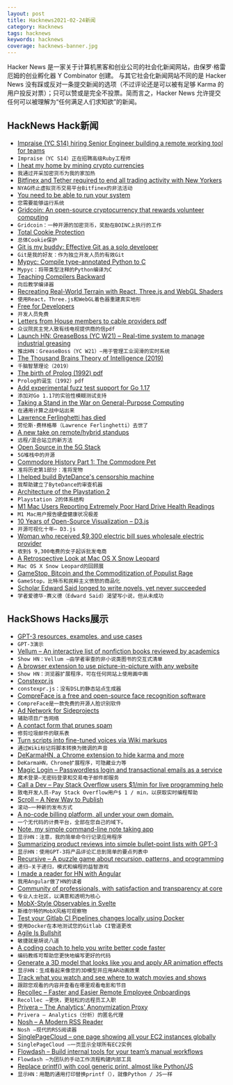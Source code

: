 ```yaml
---
layout: post
title: Hacknews2021-02-24新闻
category: Hacknews
tags: hacknews
keywords: hacknews
coverage: hacknews-banner.jpg
---
```


Hacker News 是一家关于计算机黑客和创业公司的社会化新闻网站，由保罗·格雷厄姆的创业孵化器 Y Combinator 创建。
与其它社会化新闻网站不同的是 Hacker News 没有踩或反对一条提交新闻的选项（不过评论还是可以被有足够 Karma 的用户投反对票）；只可以赞或是完全不投票。简而言之，Hacker News 允许提交任何可以被理解为“任何满足人们求知欲”的新闻。

## HackNews Hack新闻


- [Impraise (YC S14) hiring Senior Engineer building a remote working tool for teams](https://jobs.impraise.com/o/senior-backend-developer)
- `Impraise（YC S14）正在招聘高级Ruby工程师`
- [I heat my home by mining crypto currencies](https://blog.haschek.at/2021/how-i-heat-my-home-by-mining.html)
- `我通过开采加密货币为我的家加热`
- [Bitfinex and Tether required to end all trading activity with New Yorkers](https://ag.ny.gov/press-release/2021/attorney-general-james-ends-virtual-currency-trading-platform-bitfinexs-illegal?ref)
- `NYAG终止虚拟货币交易平台Bitfinex的非法活动`
- [You need to be able to run your system](http://catern.com/run.html)
- `您需要能够运行系统`
- [Gridcoin: An open-source cryptocurrency that rewards volunteer computing](https://en.wikipedia.org/wiki/Gridcoin)
- `Gridcoin：一种开源的加密货币，奖励在BOINC上执行的工作`
- [Total Cookie Protection](https://blog.mozilla.org/security/2021/02/23/total-cookie-protection/)
- `总体Cookie保护`
- [Git is my buddy: Effective Git as a solo developer](https://mikkel.ca/blog/git-is-my-buddy-effective-solo-developer/)
- `Git是我的好友：作为独立开发人员的有效Git`
- [Mypyc: Compile type-annotated Python to C](https://github.com/python/mypy/tree/master/mypyc)
- `Mypyc：将带类型注释的Python编译为C`
- [Teaching Compilers Backward](https://blog.sigplan.org/2021/02/23/teaching-compilers-backward/)
- `向后教学编译器`
- [Recreating Real-World Terrain with React, Three.js and WebGL Shaders](https://techblog.geekyants.com/recreating-real-world-terrain-with-react-threejs-and-webgl-shaders-1)
- `使用React，Three.js和WebGL着色器重建真实地形`
- [Free for Developers](https://free-for.dev/#/)
- `开发人员免费`
- [Letters from House members to cable providers pdf](https://eshoo.house.gov/sites/eshoo.house.gov/files/Eshoo-McNerney-TV-Misinfo%20Letters-2.22.21.pdf)
- `众议院民主党人致有线电视提供商的信pdf`
- [Launch HN: GreaseBoss (YC W21) – Real-time system to manage industrial greasing](item?id=26240581)
- `推出HN：GreaseBoss（YC W21）–用于管理工业润滑的实时系统`
- [The Thousand Brains Theory of Intelligence (2019)](https://numenta.com/blog/2019/01/16/the-thousand-brains-theory-of-intelligence/)
- `千脑智慧理论（2019）`
- [The birth of Prolog (1992) pdf](http://alain.colmerauer.free.fr/alcol/ArchivesPublications/PrologHistory/19november92.pdf)
- `Prolog的诞生（1992）pdf`
- [Add experimental fuzz test support for Go 1.17](https://github.com/golang/go/issues/44551)
- `添加对Go 1.17的实验性模糊测试支持`
- [Taking a Stand in the War on General-Purpose Computing](https://cheapskatesguide.org/articles/war-on-gp-computing.html)
- `在通用计算之战中站出来`
- [Lawrence Ferlinghetti has died](https://www.nytimes.com/2021/02/23/obituaries/lawrence-ferlinghetti-dead.html)
- `劳伦斯·费林格蒂（Lawrence Ferlinghetti）去世了`
- [A new take on remote/hybrid standups](https://www.rally.video/post/stand-ups-suck-why-not-rally-instead)
- `远程/混合站立的新方法`
- [Open Source in the 5G Stack](https://github.blog/2021-02-23-open-source-in-the-5g-stack/)
- `5G堆栈中的开源`
- [Commodore History Part 1: The Commodore Pet](http://www.the8bitguy.com/4839/commodore-history-part-1-the-commodore-pet/)
- `准将历史第1部分：准将宠物`
- [I helped build ByteDance's censorship machine](https://www.protocol.com/china/i-built-bytedance-censorship-machine)
- `我帮助建立了ByteDance的审查机器`
- [Architecture of the Playstation 2](https://www.copetti.org/writings/consoles/playstation-2/)
- `Playstation 2的体系结构`
- [M1 Mac Users Reporting Extremely Poor Hard Drive Health Readings](https://www.iphoneincanada.ca/news/m1-mac-users-poor-ssd-health/)
- `M1 Mac用户报告硬盘健康状况极差`
- [10 Years of Open-Source Visualization – D3.js](https://observablehq.com/@mbostock/10-years-of-open-source-visualization)
- `开源可视化十年– D3.js`
- [Woman who received $9,300 electric bill sues wholesale electric provider](https://www.texastribune.org/2021/02/23/texas-electric-bill-griddy/)
- `收到$ 9,300电费的女子起诉批发电商`
- [A Retrospective Look at Mac OS X Snow Leopard](http://morrick.me/archives/9220)
- `Mac OS X Snow Leopard的回顾展`
- [GameStop, Bitcoin and the Commoditization of Populist Rage](https://www.stephendiehl.com/blog/gamestop.html)
- `GameStop，比特币和民粹主义愤怒的商品化`
- [Scholar Edward Said longed to write novels, yet never succeeded](https://www.theguardian.com/books/2021/feb/21/unfinished-manuscripts-that-lay-behind-palestinian-critics-stated-contempt-for-fiction)
- `学者爱德华·赛义德（Edward Said）渴望写小说，但从未成功`


## HackShows Hacks展示

- [ GPT-3 resources, examples, and use cases](https://gpt3demo.com/)
- `GPT-3演示`
- [ Vellum – An interactive list of nonfiction books reviewed by academics](https://vellum.tachy.org)
- `Show HN：Vellum –由学者审查的非小说类图书的交互式清单`
- [ A browser extension to use picture-in-picture with any website](https://www.tabfloater.io/)
- `Show HN：浏览器扩展程序，可在任何网站上使用画中画`
- [ Constexpr.js](https://fctorial.github.io/posts/constexpr.js.html)
- `constexpr.js：没有DSL的静态站点生成器`
- [ CompreFace is a free and open-source face recognition software](https://github.com/exadel-inc/CompreFace)
- `CompreFace是一款免费的开源人脸识别软件`
- [ Ad Network for Sideprojects](https://tinyads.io)
- `辅助项目广告网络`
- [ A contact form that prunes spam](https://powreach.com)
- `修剪垃圾邮件的联系表`
- [ Turn scripts into fine-tuned voices via Wiki markups](https://github.com/baxtree/wiki2ssml)
- `通过Wiki标记将脚本转换为微调的声音`
- [ DeKarmaHN, a Chrome extension to hide karma and more](https://github.com/bdibs/DeKarmaHN)
- `DeKarmaHN，Chrome扩展程序，可隐藏业力等`
- [ Magic Login – Passwordless login and transactional emails as a service](https://magiclogin.net)
- `魔术登录–无密码登录和交易电子邮件即服务`
- [ Call a Dev – Pay Stack Overflow users $1/min for live programming help](https://calladev.com/)
- `致电开发人员-Pay Stack Overflow用户$ 1 / min，以获取实时编程帮助`
- [ Scroll – A New Way to Publish](https://github.com/treenotation/dumbdown/blob/master/scroll/readme.md)
- `滚动–一种新的发布方式`
- [ A no-code billing platform, all under your own domain.](https://tillypay.com)
- `一个无代码的计费平台，全部在您自己的域下。`
- [ Note, my simple command-line note taking app](https://github.com/wsw70/note)
- `显示HN：注意，我的简单命令行记录应用程序`
- [ Summarizing product reviews into simple bullet-point lists with GPT-3](https://www.buyforlife.com/?feature=aireviewer)
- `显示HN：使用GPT-3将产品评论汇总到简单的要点列表中`
- [ Recursive – A puzzle game about recursion, patterns, and programming](https://apps.apple.com/app/recursive/id1550504475)
- `递归–关于递归，模式和编程的益智游戏`
- [ I made a reader for HN with Angular](https://izquiratops.github.io/hacker-reader/)
- `我用Angular做了HN的读者`
- [ Community of professionals, with satisfaction and transparency at core](https://app.everi.one/)
- `专业人士社区，以满意和透明为核心`
- [ MobX-Style Observables in Svelte](https://github.com/kewp/mobx-svelte/)
- `斯维尔特的MobX风格可观察物`
- [ Test your Gitlab CI Pipelines changes locally using Docker](https://github.com/mdubourg001/glci)
- `使用Docker在本地测试您的Gitlab CI管道更改`
- [ Agile Is Bullshit](https://www.youtube.com/watch?v=BnyNM8kVH-4)
- `敏捷就是胡说八道`
- [ A coding coach to help you write better code faster](item?id=26240108)
- `编码教练可帮助您更快地编写更好的代码`
- [ Generate a 3D model that looks like you and apply AR animation effects](https://www.youtube.com/watch?v=dCEGx-thXD4)
- `显示HN：生成看起来像您的3D模型并应用AR动画效果`
- [ Track what you watch and see where to watch movies and shows](https://apps.apple.com/us/app/addtothelist/id1534984221)
- `跟踪您观看的内容并查看在哪里观看电影和节目`
- [ Recollec – Faster and Easier Remote Employee Onboardings](item?id=26240562)
- `Recollec –更快，更轻松的远程员工入职`
- [ Privera – The Analytics' Anonymization Proxy](https://privera.io/)
- `Privera – Analytics（分析）的匿名代理`
- [ Nosh – A Modern RSS Reader](https://nosh.rocks)
- `Nosh –现代的RSS阅读器`
- [ SinglePageCloud – one page showing all your EC2 instances globally](https://www.singlepagecloud.com)
- `SinglePageCloud –一页显示全球所有EC2实例`
- [ Flowdash – Build internal tools for your team’s manual workflows](https://flowdash.com/)
- `Flowdash –为团队的手动工作流程构建内部工具`
- [ Replace printf() with cool generic print, almost like Python/JS](https://github.com/exebook/generic-print)
- `显示HN：用酷的通用打印替换printf（），就像Python / JS一样`

